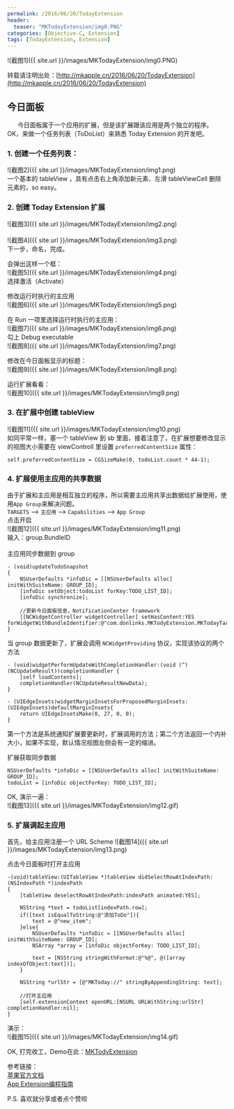```yaml
---
permalink: /2016/06/20/TodayExtension
header:
  teaser: "MKTodayExtension/img0.PNG"
categories: [Objective-C, Extension]
tags: [TodayExtension, Extension]
---
```

![截图1]({{ site.url }}/images/MKTodayExtension/img0.PNG)

转载请注明出处：[http://mkapple.cn/2016/06/20/TodayExtension](http://mkapple.cn/2016/06/20/TodayExtension)

## 今日面板
&nbsp;&nbsp;&nbsp;&nbsp;&nbsp;&nbsp;今日面板属于一个应用的扩展，但是该扩展跟该应用是两个独立的程序。OK，来做一个任务列表（ToDoList）来熟悉 Today Extension 的开发吧。

### 1. 创建一个任务列表：
![截图2]({{ site.url }}/images/MKTodayExtension/img1.png)
<br>
一个基本的 tableView ，具有点击右上角添加新元素、左滑 tableViewCell 删除元素的，so easy。

### 2. 创建 Today Extension 扩展
![截图3]({{ site.url }}/images/MKTodayExtension/img2.png)
<br>
<br>
![截图4]({{ site.url }}/images/MKTodayExtension/img3.png)
<br>
下一步，命名，完成。
<br>

会弹出这样一个框：
<br>
![截图5]({{ site.url }}/images/MKTodayExtension/img4.png)
<br>
选择激活（Activate）
<br>

修改运行时执行的主应用
<br>
![截图6]({{ site.url }}/images/MKTodayExtension/img5.png)
<br>

在 Run 一项里选择运行时执行的主应用：<br>
![截图7]({{ site.url }}/images/MKTodayExtension/img6.png)
<br>
勾上 Debug executable <br> 
![截图8]({{ site.url }}/images/MKTodayExtension/img7.png)
<br>

修改在今日面板显示的标题：
<br>
![截图9]({{ site.url }}/images/MKTodayExtension/img8.png)
<br>

运行扩展看看：
<br>
![截图10]({{ site.url }}/images/MKTodayExtension/img9.png)
<br>


### 3. 在扩展中创建 tableView
![截图11]({{ site.url }}/images/MKTodayExtension/img10.png)
<br>
如同平常一样，塞一个 tableView 到 sb 里面，接着注意了，在扩展想要修改显示的视图大小需要在 viewControll 里设置 `preferredContentSize` 属性：

~~~objc
self.preferredContentSize = CGSizeMake(0, todoList.count * 44-1);
~~~

### 4. 扩展使用主应用的共享数据
由于扩展和主应用是相互独立的程序，所以需要主应用共享出数据给扩展使用，使用`App Group`来解决问题。
<br>
`TARGETS` ——> `主应用` ——> `Capabilities` ——> `App Group`
<br>
点击开启
<br>
![截图12]({{ site.url }}/images/MKTodayExtension/img11.png)
<br>
输入：group.BundleID
<br>
<br>
主应用同步数据到 group

~~~objc
- (void)updateTodoSnapshot
{
    NSUserDefaults *infoDic = [[NSUserDefaults alloc] initWithSuiteName: GROUP_ID];
    [infoDic setObject:todoList forKey:TODO_LIST_ID];
    [infoDic synchronize];
    
    //更新今日面板信息，NotificationCenter framework
    [[NCWidgetController widgetController] setHasContent:YES forWidgetWithBundleIdentifier:@"com.donlinks.MKTodyExtension.MKTodayTarget"];
}
~~~

当 group 数据更新了，扩展会调用 `NCWidgetProviding` 协议，实现该协议的两个方法

~~~objc
- (void)widgetPerformUpdateWithCompletionHandler:(void (^)(NCUpdateResult))completionHandler {
    [self loadContents];
    completionHandler(NCUpdateResultNewData);
}

- (UIEdgeInsets)widgetMarginInsetsForProposedMarginInsets:(UIEdgeInsets)defaultMarginInsets{
    return UIEdgeInsetsMake(0, 27, 0, 0);
}
~~~
第一个方法是系统通知扩展要更新时，扩展调用的方法；第二个方法返回一个内补大小，如果不实现，默认情况视图左侧会有一定的缩进。
<br>

扩展获取同步数据

~~~objc
NSUserDefaults *infoDic = [[NSUserDefaults alloc] initWithSuiteName: GROUP_ID];
todoList = [infoDic objectForKey: TODO_LIST_ID];
~~~

OK, 演示一遍：
<br>
![截图13]({{ site.url }}/images/MKTodayExtension/img12.gif)
<br>

### 5. 扩展调起主应用
首先，给主应用注册一个 URL Scheme
![截图14]({{ site.url }}/images/MKTodayExtension/img13.png)
<br>

点击今日面板时打开主应用

~~~objc
-(void)tableView:(UITableView *)tableView didSelectRowAtIndexPath:(NSIndexPath *)indexPath
{
    [tableView deselectRowAtIndexPath:indexPath animated:YES];
    
    NSString *text = todoList[indexPath.row];
    if([text isEqualToString:@"添加ToDo"]){
        text = @"new_item";
    }else{
        NSUserDefaults *infoDic = [[NSUserDefaults alloc] initWithSuiteName: GROUP_ID];
        NSArray *array = [infoDic objectForKey: TODO_LIST_ID];
        
        text = [NSString stringWithFormat:@"%@", @([array indexOfObject:text])];
    }
    
    NSString *urlStr = [@"MKToday://" stringByAppendingString: text];
    
    //打开主应用
    [self.extensionContext openURL:[NSURL URLWithString:urlStr] completionHandler:nil];
}
~~~

演示：
<br>
![截图15]({{ site.url }}/images/MKTodayExtension/img14.gif)
<br>

OK, 打完收工，Demo在此：[MKTodyExtension](https://github.com/monkey19911021/MKTodyExtension)
<br>

参考链接：
<br>
[苹果官方文档](https://developer.apple.com/library/ios/documentation/NotificationCenter/Reference/NotificationCenter_Framework/index.html)
<br>
[App Extension编程指南](http://www.cocoachina.com/ios/20140904/9527.html)
<br>

P.S. 喜欢就分享或者点个赞呗

<!-- 网易云跟帖 -->
<div id="cloud-tie-wrapper" class="cloud-tie-wrapper"></div>
<script>
  var cloudTieConfig = {
    url: document.location.href, 
    sourceId: "",
    productKey: "ed9b8d43dc944e809d5c088decaffc0a",
    target: "cloud-tie-wrapper"
  };
</script>
<script src="https://img1.cache.netease.com/f2e/tie/yun/sdk/loader.js"></script>
